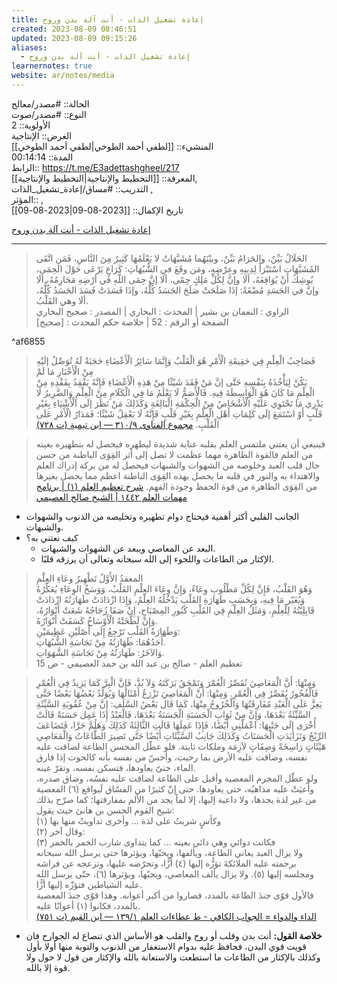 ```yaml
---
title: إعادة تشغيل الذات - أنت آلة بدن وروح
created: 2023-08-09 08:46:51
updated: 2023-08-09 09:15:26
aliases:
  - إعادة تشغيل الذات - أنت آلة بدن وروح
learnernotes: true
website: ar/notes/media
---
```


الحالة:: #مصدر/معالج  
النوع:: #مصدر/صوت   
اﻷولوية:: 2  
الغرض:: الإنتاجية  
المنشيء:: [[لطفي أحمد الطوخي|لطفي أحمد الطوخي]]  
المدة:: 00:14:14  
الرابط:: <https://t.me/E3adettashgheel/217>  
المعرفة:: [[التخطيط واﻹنتاجية|التخطيط واﻹنتاجية]],  
التدريب:: #مساق/إعادة_تشغيل_الذات ,  
المؤثر:: ,  
تاريخ اﻹكمال:: [[2023-08-09|2023-08-09]]

[إعادة تشغيل الذات - أنت آلة بدن وروح](https://t.me/E3adettashgheel/217)

---

> الحَلَالُ بَيِّنٌ، والحَرَامُ بَيِّنٌ، وبيْنَهُما مُشَبَّهَاتٌ لا يَعْلَمُهَا كَثِيرٌ مِنَ النَّاسِ، فَمَنِ اتَّقَى المُشَبَّهَاتِ اسْتَبْرَأَ لِدِينِهِ وعِرْضِهِ، ومَن وقَعَ في الشُّبُهَاتِ: كَرَاعٍ يَرْعَى حَوْلَ الحِمَى، يُوشِكُ أنْ يُوَاقِعَهُ، ألَا وإنَّ لِكُلِّ مَلِكٍ حِمًى، ألَا إنَّ حِمَى اللَّهِ في أرْضِهِ مَحَارِمُهُ، ألَا وإنَّ في الجَسَدِ مُضْغَةً: إذَا صَلَحَتْ صَلَحَ الجَسَدُ كُلُّهُ، وإذَا فَسَدَتْ فَسَدَ الجَسَدُ كُلُّهُ، ألَا وهي القَلْبُ.  
الراوي : النعمان بن بشير | المحدث : البخاري | المصدر : صحيح البخاري  
الصفحة أو الرقم : 52 | خلاصة حكم المحدث : [صحيح]

^af6855

> فَصَاحِبُ الْعِلْمِ فِي حَقِيقَةِ الْأَمْرِ هُوَ الْقَلْبُ وَإِنَّمَا سَائِرُ الْأَعْضَاءِ حَجَبَةٌ لَهُ تُوَصِّلُ إلَيْهِ مِنْ الْأَخْبَارِ مَا لَمْ  
يَكُنْ لِيَأْخُذَهُ بِنَفْسِهِ حَتَّى إنَّ مَنْ فَقَدَ شَيْئًا مِنْ هَذِهِ الْأَعْضَاءِ فَإِنَّهُ يَفْقِدُ بِفَقْدِهِ مِنْ الْعِلْمِ مَا كَانَ هُوَ الْوَاسِطَةَ فِيهِ. فَالْأَصَمُّ لَا يَعْلَمُ مَا فِي الْكَلَامِ مِنْ الْعِلْمِ وَالضَّرِيرُ لَا يَدْرِي مَا تَحْتَوِي عَلَيْهِ الْأَشْخَاصُ مِنْ الْحِكْمَةِ الْبَالِغَةِ وَكَذَلِكَ مَنْ نَظَرَ إلَى الْأَشْيَاءِ بِغَيْرِ قَلْبٍ أَوْ اسْتَمَعَ إلَى كَلِمَاتِ أَهْلِ الْعِلْمِ بِغَيْرِ قَلْبٍ فَإِنَّهُ لَا يَعْقِلُ شَيْئًا؛ فَمَدَارُ الْأَمْرِ عَلَى الْقَلْبِ. [مجموع الفتاوى ٩/‏٣١٠ — ابن تيمية (ت ٧٢٨)](https://app.turath.io/book/7289?page=4575)

> فينبغي أن يعتني ملتمس العلم بقلبه عناية شديدة ليطهره فيحصل له بتطهيره بغيته من العلم فالقوة الظاهرة مهما عظمت لا تصل إلى أثر القِوَى الباطنة من حسن حال قلب العبد وخلوصه من الشهوات والشبهات فيحصل له من بركة إدراك العلم والاهتداء به والنور في قلبه ما يحصل بهذه القِوَى الباطنة اعظم مما يحصل بغيرها من القِوَى الظاهرة من قوة الحفظ وجودة الفهم. [شرح تعظيم العلم (١) | برنامج مهمات العلم ١٤٤٢ | الشيخ صالح العصيمي](https://baheth.ieasybooks.com/media/%D8%B4%D8%B1%D8%AD-%D8%AA%D8%B9%D8%B8%D9%8A%D9%85-%D8%A7%D9%84%D8%B9%D9%84%D9%85-%D9%A1-%D8%A8%D8%B1%D9%86%D8%A7%D9%85%D8%AC-%D9%85%D9%87%D9%85%D8%A7%D8%AA-%D8%A7%D9%84%D8%B9%D9%84%D9%85-%D9%A1%D9%A4%D9%A4%D9%A2-%D8%A7%D9%84%D8%B4%D9%8A%D8%AE-%D8%B5%D8%A7%D9%84%D8%AD-%D8%A7%D9%84%D8%B9%D8%B5%D9%8A%D9%85%D9%8A?cue=702409)

- الجانب القلبي أكثر أهمية فيحتاج دوام تطهيره وتخليصه من الذنوب والشهوات والشبهات.
- كيف نعتني به؟
  - البعد عن المعاصي ويبعد عن الشهوات والشبهات.
  - اﻹكثار من الطاعات واللجوء إلى الله سبحانه وتعالى أن يرزقه قلبًا.

> المعقدُ الأَوَّلُ تَطْهِيرُ وعَاءِ العِلْمِ  
وَهُوَ القَلْبُ، فَإِنَّ لِكُلِّ مَطْلُوبِ وِعَاءً، وَإِنَّ وِعَاءَ العِلْمِ القَلْبُ، وَوَسَخُ الوِعَاءِ يُعَكِّرُهُ وَيُغَيّر مَا فِيهِ، وَبِحَسَبِ طَهَارَةِ القَلْبِ يَدْخُلُهُ العِلْمُ، وَإِذَا ازْدَادَتْ طَهَارَتُهُ ازْدَادَتْ قَابِلِيَّتُهُ لِلْعِلْمِ، وَمَثَلُ العِلْمِ فِي القَلْبِ كَنُورِ المِصْبَاحِ، إِنْ صَفَا زُجَاجُهُ شَعَتْ أَنْوَارُهُ، وَإِنْ لَطَّخَتْهُ الْأَوْسَاخُ كَسَفَتْ أَنْوَارُهُ.  
وَطَهَارَةُ القَلْبِ تَرْجِعُ إِلَى أَصْلَيْنِ عَظِيمَيْنِ:  
أَحَدُهُمَا: طَهَارَتُهُ مِنْ نَجَاسَةِ الشُّبُهَاتِ.  
وَالآخَرُ: طَهَارَتُهُ مِنْ نَجَاسَةِ الشَّهَوَاتِ.  
تعظيم العلم - صالح بن عبد الله بن حمد العصيمي - ص 15

> وَمِنْهَا: أَنَّ الْمَعَاصِيَ تُقَصِّرُ الْعُمْرَ وَتَمْحَقُ بَرَكَتَهُ وَلاَ بُدَّ، فَإِنَّ الْبِرَّ كَمَا يَزِيدُ فِي الْعُمْرِ فَالْفُجُورُ يُقَصِّرُ فِي الْعُمْرِ. وَمِنْهَا: أَنَّ الْمَعَاصِيَ تَزْرَعُ أَمْثَالَهَا وَيُوَلِّدُ بَعْضُهَا بَعْضًا حَتَّى يَعِزَّ عَلَى الْعَبْدِ مُفَارِقَتُهَا وَالْخُرُوجُ مِنْهَا، كَمَا قَال بَعْضُ السَّلَفِ: إِنَّ مِنْ عُقُوبَةِ السَّيِّئَةِ السَّيِّئَةُ بَعْدَهَا، وَإِنَّ مِنْ ثَوَابِ الْحَسَنَةِ الْحَسَنَةُ بَعْدَهَا، فَالْعَبْدُ إِذَا عَمِل حَسَنَةً قَالَتْ أُخْرَى إِلَى جَنْبِهَا: اعْمَلْنِي أَيْضًا، فَإِذَا عَمِلَهَا قَالَتِ الثَّالِثَةُ كَذَلِكَ وَهَلُمَّ جَرَّا، فَتَضَاعَفَ الرِّبْحُ وَتَزَايَدَتِ الْحَسَنَاتُ وَكَذَلِكَ جَانِبُ السَّيِّئَاتِ أَيْضًا حَتَّى تَصِيرَ الطَّاعَاتُ وَالْمَعَاصِي هَيْئَاتٍ رَاسِخَةً وَصِفَاتٍ لاَزِمَة وملكات ثابتة. فلو عطّل المحسن الطاعة لضاقت عليه نفسه، وضاقت عليه الأرض بما رحبت، وأحسّ من نفسه بأنه كالحوت إذا فارق الماء، حتىّ يعاودها، فتسكن نفسه، وتقرّ عينه.  
ولو عطّل المجرم المعصية وأقبل على الطاعة لضاقت عليه نفسُه، وضاق صدره، وأعيَتْ عليه مذاهبُه، حتى يعاودها. حتى إنّ كثيرًا من الفسّاق لَيواقع (٦) المعصية من غير لذة يجدها، ولا داعية إليها، إلا لماً يجد من الألم بمفارقتها؛ كما صرّح بذلك شيخ القوم الحسن بن هانئ حيث يقول:  
وكأسٍ شربتُ على لذة … وأخرى تداويتُ منها بها (١)  
وقال آخر (٢):  
فكانت دوائي وهي دائي بعينه … كما يتداوى شارب الخمر بالخمر (٣)  
ولا يزال العبد يعاني الطاعة، ويألفها، ويحبّها، ويؤثرها حتى يرسل الله سبحانه برحمته عليه الملائكةَ تؤزُّه إليها (٤) أزًّا، وتحرّضه عليها، وتزعجه عن فراشه ومجلسه إليها (٥). ولا يزال يألف المعاصي، ويحبّها، ويؤثرها (٦)، حتّى يرسل الله عليه الشياطين فتؤزّه إليها أزًّا.  
فالأول قوّى جندَ الطاعة بالمدد، فصاروا من أكبر أعوانه. وهذا قوّى جندَ المعصية بالمدد، فكانوا (١) أعوانًا عليه.  
[الداء والدواء = الجواب الكافي - ط عطاءات العلم ١/‏١٣٩ — ابن القيم (ت ٧٥١)](https://app.turath.io/book/98093?page=208)

- **خلاصة القول:** أنت بدن وقلب أو روح والقلب هو الأساس الذي تنصاع له الجوارح فان قويت قوي البدن، فحافظ عليه بدوام الاستغفار من الذنوب والتوبة منها أولا بأول وكذلك بالإكثار من الطاعات ما استطعت والاستعانة بالله والإكثار من قول لا حول ولا قوة إلا بالله.
